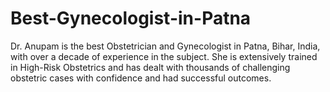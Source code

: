 # Best-Gynecologist-in-Patna
Dr. Anupam is the best Obstetrician and Gynecologist in Patna, Bihar, India, with over a decade of experience in the subject. She is extensively trained in High-Risk Obstetrics and has dealt with thousands of challenging obstetric cases with confidence and had successful outcomes.
